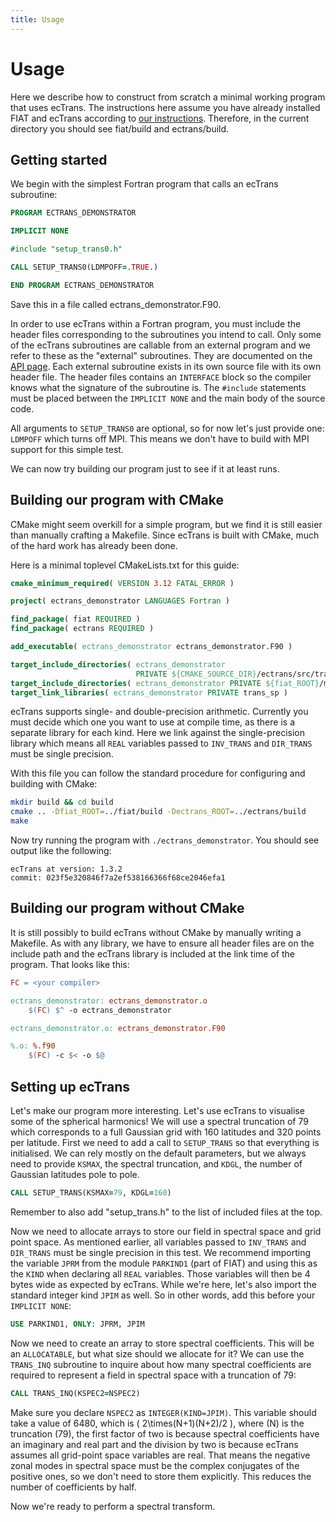 ```yaml
---
title: Usage
---
```


# Usage

Here we describe how to construct from scratch a minimal working program that uses ecTrans. The
instructions here assume you have already installed FIAT and ecTrans according to
[our instructions](installation.html). Therefore, in the current directory you should see fiat/build
and ectrans/build.

## Getting started

We begin with the simplest Fortran program that calls an ecTrans subroutine:

```f90
PROGRAM ECTRANS_DEMONSTRATOR

IMPLICIT NONE

#include "setup_trans0.h"

CALL SETUP_TRANS0(LDMPOFF=.TRUE.)

END PROGRAM ECTRANS_DEMONSTRATOR
```

Save this in a file called ectrans_demonstrator.F90.

In order to use ecTrans within a Fortran program, you must include the header files corresponding to
the subroutines you intend to call. Only some of the ecTrans subroutines are callable from an
external program and we refer to these as the "external" subroutines. They are documented on the
[API page](api.html). Each external subroutine exists in its own source file with its own header
file. The header files contains an `INTERFACE` block so the compiler knows what the signature of the
subroutine is. The `#include` statements must be placed between the `IMPLICIT NONE` and the main
body of the source code.

All arguments to `SETUP_TRANS0` are optional, so for now let's just provide one: `LDMPOFF` which
turns off MPI. This means we don't have to build with MPI support for this simple test.

We can now try building our program just to see if it at least runs.

## Building our program with CMake

CMake might seem overkill for a simple program, but we find it is still easier than manually
crafting a Makefile. Since ecTrans is built with CMake, much of the hard work has already been done.

Here is a minimal toplevel CMakeLists.txt for this guide:

```cmake
cmake_minimum_required( VERSION 3.12 FATAL_ERROR )

project( ectrans_demonstrator LANGUAGES Fortran )

find_package( fiat REQUIRED )
find_package( ectrans REQUIRED )

add_executable( ectrans_demonstrator ectrans_demonstrator.F90 )

target_include_directories( ectrans_demonstrator 
                            PRIVATE ${CMAKE_SOURCE_DIR}/ectrans/src/trans/include/ectrans )
target_include_directories( ectrans_demonstrator PRIVATE ${fiat_ROOT}/module/parkind_sp )
target_link_libraries( ectrans_demonstrator PRIVATE trans_sp )
```

ecTrans supports single- and double-precision arithmetic. Currently you must decide which one you
want to use at compile time, as there is a separate library for each kind. Here we link against the
single-precision library which means all `REAL` variables passed to `INV_TRANS` and `DIR_TRANS` must
be single precision. 

With this file you can follow the standard procedure for configuring and building with CMake:

```bash
mkdir build && cd build
cmake .. -Dfiat_ROOT=../fiat/build -Dectrans_ROOT=../ectrans/build
make
```

Now try running the program with `./ectrans_demonstrator`. You should see output like the following:

```
ecTrans at version: 1.3.2
commit: 023f5e320846f7a2ef538166366f68ce2046efa1
```

## Building our program without CMake

It is still possibly to build ecTrans without CMake by manually writing a Makefile. As with any
library, we have to ensure all header files are on the include path and the ecTrans library is
included at the link time of the program. That looks like this:

```Makefile
FC = <your compiler>

ectrans_demonstrator: ectrans_demonstrator.o
	$(FC) $^ -o ectrans_demonstrator

ectrans_demonstrator.o: ectrans_demonstrator.F90

%.o: %.f90
	$(FC) -c $< -o $@
```

## Setting up ecTrans

Let's make our program more interesting. Let's use ecTrans to visualise some of the spherical
harmonics! We will use a spectral truncation of 79 which corresponds to a full Gaussian grid with 
160 latitudes and 320 points per latitude. First we need to add a call to `SETUP_TRANS` so that
everything is initialised. We can rely mostly on the default parameters, but we always need to
provide `KSMAX`, the spectral truncation, and `KDGL`, the number of Gaussian latitudes pole to pole.

```f90
CALL SETUP_TRANS(KSMAX=79, KDGL=160)
```

Remember to also add "setup_trans.h" to the list of included files at the top.

Now we need to allocate arrays to store our field in spectral space and grid point space. As
mentioned earlier, all variables passed to `INV_TRANS` and `DIR_TRANS` must be single precision in
this test. We recommend importing the variable `JPRM` from the module `PARKIND1` (part of FIAT) and
using this as the `KIND` when declaring all `REAL` variables. Those variables will then be 4 bytes
wide as expected by ecTrans. While we're here, let's also import the standard integer kind `JPIM` as
well. So in other words, add this before your `IMPLICIT NONE`:

```f90
USE PARKIND1, ONLY: JPRM, JPIM
```

Now we need to create an array to store spectral coefficients. This will be an `ALLOCATABLE`, but
what size should we allocate for it? We can use the `TRANS_INQ` subroutine to inquire about how many
spectral coefficients are required to represent a field in spectral space with a truncation of 79:

```f90
CALL TRANS_INQ(KSPEC2=NSPEC2)
```

Make sure you declare `NSPEC2` as `INTEGER(KIND=JPIM)`. This variable should take a value of 6480,
which is \( 2\times(N+1)(N+2)/2 \), where \(N\) is the truncation (79), the first factor of two is
because spectral coefficients have an imaginary and real part and the division by two is because
ecTrans assumes all grid-point space variables are real. That means the negative zonal modes in
spectral space must be the complex conjugates of the positive ones, so we don't need to store them
explicitly. This reduces the number of coefficients by half.

Now we're ready to perform a spectral transform. 